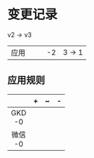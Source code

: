 # 变更记录

v2 -> v3

||||||
|-|:-:|:-:|:-:|:-:|
|应用|||-2|3 -> 1|

## 应用规则

||+|~|-|
|:-:|-|-|-|
|GKD<br>-0||||
|微信<br>-0||||
